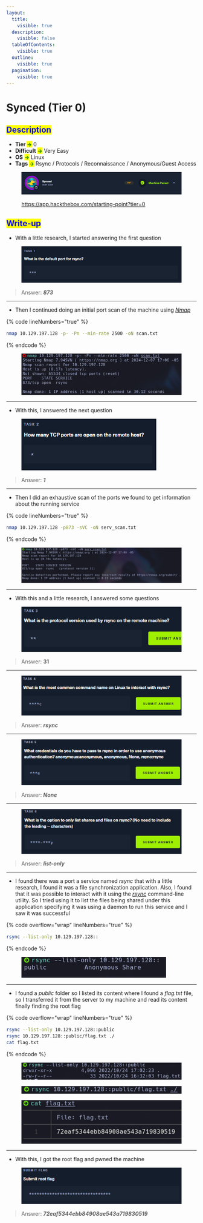 ```yaml
---
layout:
  title:
    visible: true
  description:
    visible: false
  tableOfContents:
    visible: true
  outline:
    visible: true
  pagination:
    visible: true
---
```


# Synced (Tier 0)

## <mark style="color:blue;">Description</mark>

* **Tier&#x20;**<mark style="color:green;">**->**</mark> 0
* **Difficult** <mark style="color:green;">**->**</mark> Very Easy
* **OS** <mark style="color:green;">**->**</mark> Linux
* **Tags&#x20;**<mark style="color:green;">**->**</mark> Rsync / Protocols / Reconnaissance / Anonymous/Guest Access

<figure><img src="../../.gitbook/assets/image (72).png" alt=""><figcaption><p><a href="https://app.hackthebox.com/starting-point?tier=0">https://app.hackthebox.com/starting-point?tier=0</a></p></figcaption></figure>

## <mark style="color:blue;">Write-up</mark>

* With a little research, I started answering the first question

<figure><img src="../../.gitbook/assets/image (60).png" alt=""><figcaption></figcaption></figure>

> Answer: _**873**_

***

* Then I continued doing an initial port scan of the machine using [_Nmap_](../../networks/tools-and-utilities.md#nmap)

{% code lineNumbers="true" %}
```bash
nmap 10.129.197.128 -p- -Pn --min-rate 2500 -oN scan.txt
```
{% endcode %}

<figure><img src="../../.gitbook/assets/image (68).png" alt=""><figcaption></figcaption></figure>

***

* With this, I answered the next question

<figure><img src="../../.gitbook/assets/image (59).png" alt=""><figcaption></figcaption></figure>

> Answer: _**1**_

***

* Then I did an exhaustive scan of the ports we found to get information about the running service

{% code lineNumbers="true" %}
```bash
nmap 10.129.197.128 -p873 -sVC -oN serv_scan.txt
```
{% endcode %}

<figure><img src="../../.gitbook/assets/image (69).png" alt=""><figcaption></figcaption></figure>

***

* With this and a little research, I answered some questions

<figure><img src="../../.gitbook/assets/image (63).png" alt=""><figcaption></figcaption></figure>

> Answer: **31**

***

<figure><img src="../../.gitbook/assets/image (64).png" alt=""><figcaption></figcaption></figure>

> Answer: _**rsync**_

***

<figure><img src="../../.gitbook/assets/image (65).png" alt=""><figcaption></figcaption></figure>

> Answer: _**None**_

***

<figure><img src="../../.gitbook/assets/image (66).png" alt=""><figcaption></figcaption></figure>

> Answer: _**list-only**_

***

* I found there was a port a service named _rsync_ that with a little research, I found it was a file synchronization application. Also, I found that it was possible to interact with it using the [_rsync_](../../networks/tools-and-utilities.md#rsync) command-line utility. So I tried using it to list the files being shared under this application specifying it was using a daemon to run this service and I saw it was successful

{% code overflow="wrap" lineNumbers="true" %}
```bash
rsync --list-only 10.129.197.128::
```
{% endcode %}

<figure><img src="../../.gitbook/assets/image (70).png" alt=""><figcaption></figcaption></figure>

***

* I found a _public_ folder so I listed its content where I found a _flag.txt_ file, so I transferred it from the server to my machine and read its content finally finding the root flag

{% code overflow="wrap" lineNumbers="true" %}
```bash
rsync --list-only 10.129.197.128::public
rsync 10.129.197.128::public/flag.txt ./
cat flag.txt
```
{% endcode %}

<figure><img src="../../.gitbook/assets/image (73).png" alt=""><figcaption></figcaption></figure>

<figure><img src="../../.gitbook/assets/image (74).png" alt=""><figcaption></figcaption></figure>

<figure><img src="../../.gitbook/assets/image (75).png" alt=""><figcaption></figcaption></figure>

***

* With this, I got the root flag and pwned the machine

<figure><img src="../../.gitbook/assets/image (39) (1) (1).png" alt=""><figcaption></figcaption></figure>

> Answer: _**72eaf5344ebb84908ae543a719830519**_
